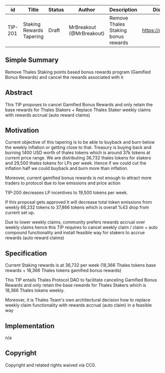 | id | Title | Status | Author | Description | Discussions to | Created |
| ----------- | ----------- | ----------- | ----------- | ----------- | ----------- | ----------- |
| TIP-201 | Staking Rewards Tapering | Draft | MrBreakout (@MrBreakout) | Remove Thales Staking bonus rewards | https://discord.gg/thales | 2024-05-11


## Simple Summary

Remove Thales Staking points based bonus rewards program (Gamified Bonus Rewards) and cancel the rewards associated with it

## Abstract

This TIP proposes to cancel Gamified Bonus Rewards and only retain the base rewards for Thales Stakers +
Replace Thales Staker weekly claims with rewards accrual (auto reward claims)

  
## Motivation
 
Current objective of this tapering is to be able to buyback and burn below the weekly inflation or getting close to that.
Treasury is buying back and burning 1400 USD worth of thales tokens which is around 37k tokens at current price range.
We are distributing 36,732 thales tokens for stakers and 29,500 thales tokens for LPs per week. Hence if we could cut the inflation half we could buyback and burn more than inflation. 

Moreover, current gamified bonus rewards is not enough to attract more traders to protocol due to low emissions and price action

TIP-200 decreases LP incentives to 19,500 tokens per week. 

If this proposal gets approved it will decrease total token emissions from weekly 66,232 tokens to 37,866 tokens which is 
overall %43 drop from current set up.

Due to lower weekly claims, community prefers rewards accrual over weekly claims hence this TIP requires to cancel 
weekly claim / claim + auto compound functionality and install feasible way for stakers to accrue rewards (auto reward claims)



## Specification 

Current Staking rewards is at 36,732 per week (18,366 Thales tokens base rewards + 18,366 Thales tokens gamified bonus rewards)

This TIP entails Thales Protocol DAO to facilitate canceling Gamified Bonus Rewards and only retain the base rewards for Thales Stakers which is 18,366 Thales tokens weekly. 

Moreover, it is Thales Team's own architectural decision how to replace weekly claim functionality with rewards accrual (auto claim) in a feasible way

## Implementation

n/a

## Copyright
 
Copyright and related rights waived via CC0.
